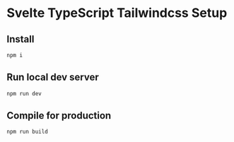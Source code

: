 # Svelte TypeScript Tailwindcss Setup

## Install
```bash
npm i
```
## Run local dev server
```bash
npm run dev
```

## Compile for production
```bash
npm run build
```
